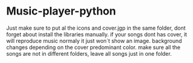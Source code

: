 # Music-player-python
Just make sure to put al the icons and cover.jgp in the same folder, dont forget about install the libraries manually.
if your songs dont has cover, it will reproduce music normaly it just won´t show an image.
background changes depending on the cover predominant color.
make sure all the songs are not in different folders, leave all songs just in one folder.
